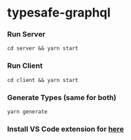 # typesafe-graphql

### Run Server
```
cd server && yarn start
```

### Run Client
```
cd client && yarn start
```

### Generate Types (same for both)
```
yarn generate
```

### Install VS Code extension for [here](https://marketplace.visualstudio.com/items?itemName=apollographql.vscode-apollo)

